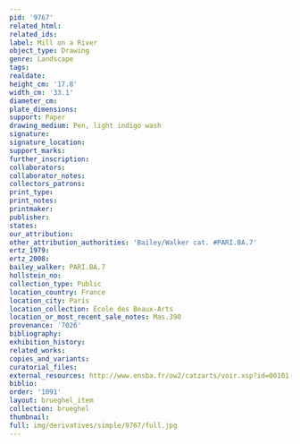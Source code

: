 ```yaml
---
pid: '9767'
related_html: 
related_ids: 
label: Mill on a River
object_type: Drawing
genre: Landscape
tags: 
realdate: 
height_cm: '17.8'
width_cm: '33.1'
diameter_cm: 
plate_dimensions: 
support: Paper
drawing_medium: Pen, light indigo wash
signature: 
signature_location: 
support_marks: 
further_inscription: 
collaborators: 
collaborator_notes: 
collectors_patrons: 
print_type: 
print_notes: 
printmaker: 
publisher: 
states: 
our_attribution: 
other_attribution_authorities: 'Bailey/Walker cat. #PARI.BA.7'
ertz_1979: 
ertz_2008: 
bailey_walker: PARI.BA.7
hollstein_no: 
collection_type: Public
location_country: France
location_city: Paris
location_collection: École des Beaux-Arts
location_or_most_recent_sale_notes: Mas.390
provenance: '7026'
bibliography: 
exhibition_history: 
related_works: 
copies_and_variants: 
curatorial_files: 
external_resources: http://www.ensba.fr/ow2/catzarts/voir.xsp?id=00101-23833&qid=sdx_q3&n=6&sf=&e=
biblio: 
order: '1091'
layout: brueghel_item
collection: brueghel
thumbnail: 
full: img/derivatives/simple/9767/full.jpg
---
```

